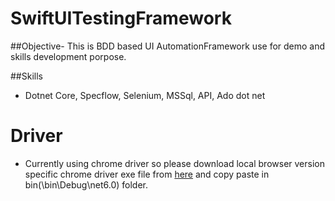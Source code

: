 # SwiftUITestingFramework

##Objective-  This is BDD based UI AutomationFramework use for demo and skills development porpose.

##Skills
- Dotnet Core, Specflow, Selenium, MSSql, API, Ado dot net

# Driver
- Currently using chrome driver so please download local browser version specific chrome driver exe file from [here](https://chromedriver.storage.googleapis.com/index.html) and copy paste in bin(\bin\Debug\net6.0) folder.
